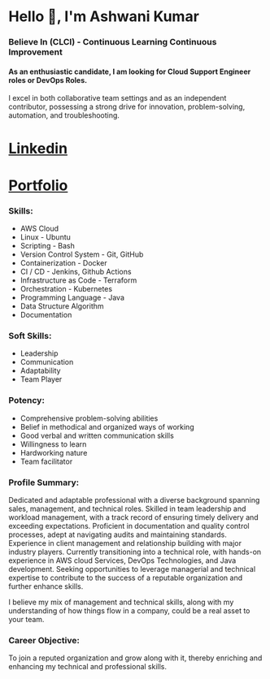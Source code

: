 # Hello 👋, I'm Ashwani Kumar

### Believe In (CLCI) - Continuous Learning Continuous Improvement 

#### As an enthusiastic candidate, I am looking for Cloud Support Engineer roles or DevOps Roles. 
I excel in both collaborative team settings and as an independent contributor, possessing a strong drive for innovation, problem-solving, automation, and troubleshooting.

# [Linkedin](https://www.linkedin.com/in/ashwank)
# [Portfolio](https://themannu.github.io/Portfolio/)  


### Skills:

- AWS Cloud
- Linux - Ubuntu
- Scripting - Bash
- Version Control System - Git, GitHub
- Containerization - Docker
- CI / CD - Jenkins, Github Actions
- Infrastructure as Code - Terraform
- Orchestration - Kubernetes
- Programming Language - Java
- Data Structure Algorithm
- Documentation

### Soft Skills:
- Leadership
- Communication
- Adaptability
- Team Player

### Potency:
- Comprehensive problem-solving abilities
- Belief in methodical and organized ways of working
- Good verbal and written communication skills
- Willingness to learn
- Hardworking nature
- Team facilitator

### Profile Summary:
Dedicated and adaptable professional with a diverse background spanning sales, management, and technical roles. Skilled in team leadership and workload management, with a track record of ensuring timely delivery and exceeding expectations. Proficient in documentation and quality control processes, adept at navigating audits and maintaining standards. Experience in client management and relationship building with major industry players. Currently transitioning into a technical role, with hands-on experience in AWS cloud Services, DevOps Technologies, and Java development. Seeking opportunities to leverage managerial and technical expertise to contribute to the success of a reputable organization and further enhance skills.

I believe my mix of management and technical skills, along with my understanding of how things flow in a company, could be a real asset to your team.

### Career Objective:
To join a reputed organization and grow along with it, thereby enriching and enhancing my technical and professional skills.

<!-- Here are some ideas to get you started:

- 🔭 I’m currently working on ...
- 🌱 I’m currently learning ...
- 👯 I’m looking to collaborate on ...
- 🤔 I’m looking for help with ...
- 💬 Ask me about ...
- 📫 How to reach me: ...
- 😄 Pronouns: ...
- ⚡ Fun fact: ...
-->
